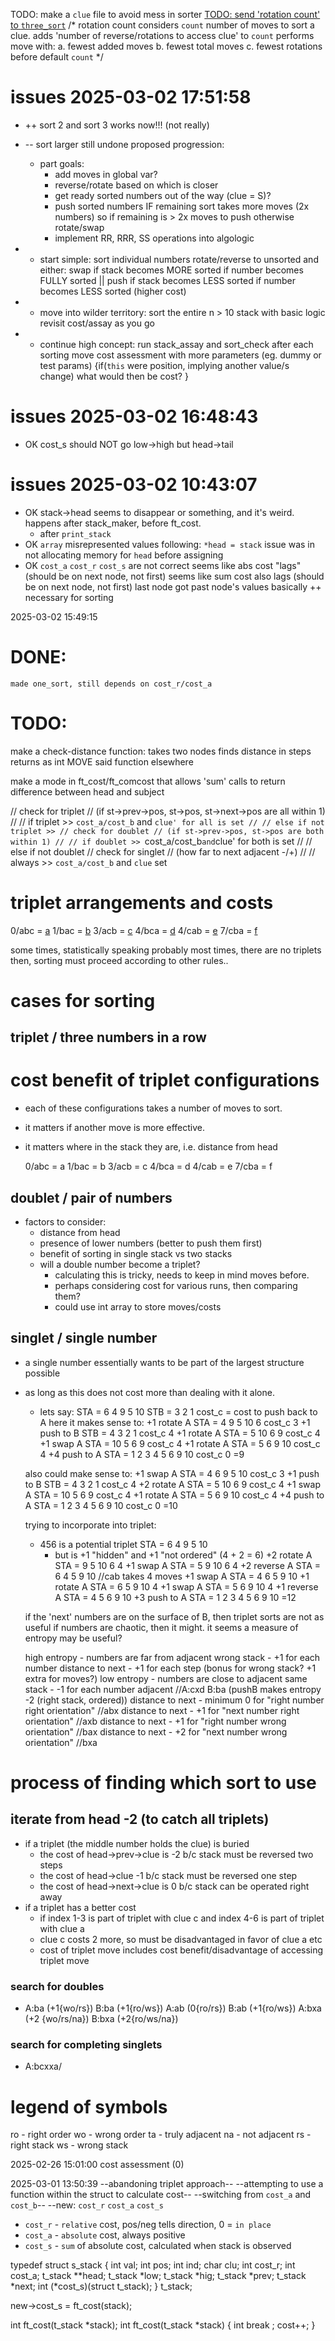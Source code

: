 TODO:		make a `clue` file to avoid mess in sorter
[TODO:	send 'rotation count' to `three_sort`](../actual/sort/stack_sorter.c#L33)
	/* rotation count
	considers `count` number of moves to sort a clue.
	adds 'number of reverse/rotations to access clue' to `count`
	performs move with:
		a. fewest added moves
		b. fewest total moves
		c. fewest rotations before default `count`
	*/
#	issues 2025-03-02 17:51:58

- ++	sort 2 and sort 3 works now!!! (not really)
- --	sort larger still undone
	proposed progression:
	-	part goals:
		-	add moves in global var?
		-	reverse/rotate based on which is closer
		-	get ready sorted numbers out of the way (clue = S)?
		-	push sorted numbers IF remaining sort takes more moves
				(2x numbers) so if remaining is > 2x moves to push
				otherwise rotate/swap
		-	implement RR, RRR, SS operations into algologic
-	-	start simple:
		sort individual numbers
			rotate/reverse to unsorted and either:
				swap
					if stack becomes MORE sorted
					if number becomes FULLY sorted
			||
				push
					if stack becomes LESS sorted
					if number becomes LESS sorted (higher cost)

-	-	move into wilder territory:
		sort the entire n > 10 stack with basic logic
		revisit cost/assay as you go

-	-	continue high concept:
		run stack_assay and sort_check after each sorting move
		cost assessment with more parameters (eg. dummy or test params)
			{if(`this` were position, implying another value/s change)
				what would then be cost?
			}

#	issues 2025-03-02 16:48:43
- OK	cost_s should NOT go low->high but head->tail


#	issues 2025-03-02 10:43:07
- OK	stack->head seems to disappear or something, and it's weird.
	happens after stack_maker, before ft_cost.
	-	after `print_stack`
- OK	`array` misrepresented values following: `*head = stack`
	issue was in not allocating memory for `head` before assigning
- OK	`cost_a` `cost_r` `cost_s` are not correct
	seems like abs cost "lags" (should be on next node, not first)
	seems like sum cost also lags (should be on next node, not first)
	last node got past node's values basically
	++	necessary for sorting

2025-03-02 15:49:15
#	DONE:
	made one_sort, still depends on cost_r/cost_a

#	TODO:
make a check-distance function:
		takes two nodes
		finds distance in steps
		returns as int
	MOVE said function elsewhere

make a mode in ft_cost/ft_comcost that allows 'sum' calls to return difference between head and subject




















// check for triplet
// (if st->prev->pos, st->pos, st->next->pos are all within 1)
// // if triplet >> `cost_a/cost_b` and `clue' for all is set
// // else if not triplet >>
// check for doublet
// (if st->prev->pos, st->pos are both within 1)
// // if doublet >> `cost_a/cost_b` and `clue' for both is set
// // else if not doublet
// check for singlet
// (how far to next adjacent -/+)
// // always >> `cost_a/cost_b` and `clue` set
[](README.md)
#	triplet arrangements and costs
	
0/abc = [a](sort3.md#abc)
1/bac = [b](sort3.md#bac)
3/acb = [c](sort3.md#acb)
4/bca = [d](sort3.md#bca)
4/cab = [e](sort3.md#cab)
7/cba = [f](sort3.md#cba)


some times, statistically speaking probably most times, there are no triplets
then, sorting must proceed according to other rules..

# cases for sorting

## triplet / three numbers in a row

#	cost benefit of triplet configurations	
-	each of these configurations takes a number of moves to sort.
-	it matters if another move is more effective.
-	it matters where in the stack they are, i.e. distance from head

	0/abc = a
	1/bac = b
	3/acb = c
	4/bca = d
	4/cab = e
	7/cba = f

## doublet / pair of numbers
-	factors to consider:
	* distance from head
	* presence of lower numbers (better to push them first)
	* benefit of sorting in single stack vs two stacks
	* will a double number become a triplet?
		- calculating this is tricky, needs to keep in mind moves before.
		- perhaps considering cost for various runs, then comparing them?
		- could use int array to store moves/costs

## singlet / single number
-	a single number essentially wants to be part of the largest structure possible
-	as long as this does not cost more than dealing with it alone.
	- lets say:
	STA = 6 4 9 5 10
	STB = 3 2 1
	cost_c = cost to push back to A
	here it makes sense to:
	+1	rotate A		STA = 4 9 5 10 6		cost_c	3
	+1	push to B		STB = 4 3 2 1		cost_c	4
	+1	rotate A		STA = 5 10 6 9		cost_c	4
	+1	swap A		STA = 10 5 6 9		cost_c	4
	+1	rotate A		STA = 5 6 9 10		cost_c	4
	+4	push to A		STA = 1 2 3 4 5 6 9 10	cost_c	0
	=9

	also could make sense to:
	+1	swap A		STA = 4 6 9 5 10		cost_c	3
	+1	push to B		STB = 4 3 2 1		cost_c	4
	+2	rotate A		STA = 5 10 6 9		cost_c	4
	+1	swap A		STA = 10 5 6 9		cost_c	4
	+1	rotate A		STA = 5 6 9 10		cost_c	4
	+4	push to A		STA = 1 2 3 4 5 6 9 10	cost_c	0
	=10

	trying to incorporate into triplet:
	-	456 is a potential triplet	STA = 6 4 9 5 10
		- but is +1 "hidden" and +1 "not ordered" (4 + 2 = 6)
	+2	rotate A				STA = 9 5 10 6 4
	+1	swap A				STA = 5 9 10 6 4
	+2	reverse A				STA = 6 4 5 9 10 //cab takes 4 moves
	+1	swap A				STA = 4 6 5 9 10
	+1	rotate A				STA = 6 5 9 10 4
	+1	swap A				STA = 5 6 9 10 4
	+1	reverse A				STA = 4 5 6 9 10
	+3	push to A				STA = 1 2 3 4 5 6 9 10
	=12

	if the 'next' numbers are on the surface of B, then triplet sorts are not as useful
	if numbers are chaotic, then it might.
	it seems a measure of entropy may be useful?

	high entropy - numbers are far from adjacent
		wrong stack - +1 for each number
		distance to next - +1 for each step (bonus for wrong stack? +1 extra for moves?)
	low entropy - numbers are close to adjacent
		same stack - -1 for each number adjacent	//A:cxd B:ba (pushB makes entropy -2 (right stack, ordered))
		distance to next - minimum 0 for "right number right orientation"	//abx
		distance to next - +1 for "next number right orientation"		//axb
		distance to next - +1 for "right number wrong orientation"		//bax
		distance to next - +2 for "next number wrong orientation"		//bxa

# process of finding which sort to use

## iterate from head -2 (to catch all triplets)
-	if a triplet (the middle number holds the clue) is buried
	- the cost of head->prev->clue is -2 b/c stack must be reversed two steps
	- the cost of head->clue -1 b/c stack must be reversed one step
	- the cost of head->next->clue is 0 b/c stack can be operated right away
-	if a triplet has a better cost
	- if index 1-3 is part of triplet with clue c and index 4-6 is part of triplet with clue a
	- clue c costs 2 more, so must be disadvantaged in favor of clue a etc
	- cost of triplet move includes cost benefit/disadvantage of accessing triplet move

###	search for doubles
-	A:ba (+1{wo/rs}) B:ba (+1{ro/ws}) A:ab (0{ro/rs}) B:ab (+1{ro/ws}) A:bxa (+2 {wo/rs/na}) B:bxa (+2{ro/ws/na})

###	search for completing singlets
-	A:bcxxa/ 

#	legend of symbols
ro	- right order
wo	- wrong order
ta	- truly adjacent
na	- not adjacent
rs	- right stack
ws	- wrong stack

2025-02-26 15:01:00
cost assessment (0)

2025-03-01 13:50:39
	--abandoning triplet approach--
	--attempting to use a function within the struct to calculate cost--
	--switching from `cost_a` and `cost_b`--
	--new: `cost_r` `cost_a` `cost_s`
- `cost_r` - `relative` cost, pos/neg tells direction, 0 = `in place`
- `cost_a` - `absolute` cost, always positive
- `cost_s` - `sum` of absolute cost, calculated when stack is observed

typedef struct s_stack
{
	int		val;
	int		pos;
	int		ind;
	char		clu;
	int		cost_r;
	int		cost_a;
	t_stack	**head;
	t_stack	*low;
	t_stack	*hig;
	t_stack	*prev;
	t_stack	*next;
	int		(*cost_s)(struct t_stack);
} t_stack;

new->cost_s = ft_cost(stack);

int		ft_cost(t_stack *stack);
int		ft_cost(t_stack *stack)
{
	int
			break ;
		cost++;
}